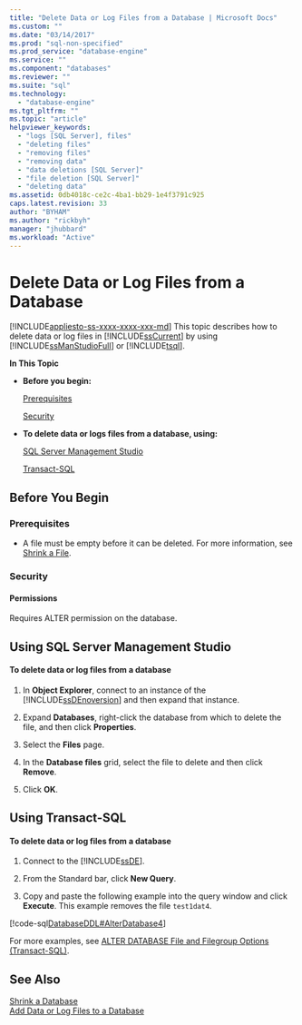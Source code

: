 ```yaml
---
title: "Delete Data or Log Files from a Database | Microsoft Docs"
ms.custom: ""
ms.date: "03/14/2017"
ms.prod: "sql-non-specified"
ms.prod_service: "database-engine"
ms.service: ""
ms.component: "databases"
ms.reviewer: ""
ms.suite: "sql"
ms.technology: 
  - "database-engine"
ms.tgt_pltfrm: ""
ms.topic: "article"
helpviewer_keywords: 
  - "logs [SQL Server], files"
  - "deleting files"
  - "removing files"
  - "removing data"
  - "data deletions [SQL Server]"
  - "file deletion [SQL Server]"
  - "deleting data"
ms.assetid: 0db4018c-ce2c-4ba1-bb29-1e4f3791c925
caps.latest.revision: 33
author: "BYHAM"
ms.author: "rickbyh"
manager: "jhubbard"
ms.workload: "Active"
---
```

# Delete Data or Log Files from a Database
[!INCLUDE[appliesto-ss-xxxx-xxxx-xxx-md](../../includes/appliesto-ss-xxxx-xxxx-xxx-md.md)]
  This topic describes how to delete data or log files in [!INCLUDE[ssCurrent](../../includes/sscurrent-md.md)] by using [!INCLUDE[ssManStudioFull](../../includes/ssmanstudiofull-md.md)] or [!INCLUDE[tsql](../../includes/tsql-md.md)].  
  
 **In This Topic**  
  
-   **Before you begin:**  
  
     [Prerequisites](#Prerequisites)  
  
     [Security](#Security)  
  
-   **To delete data or logs files from a database, using:**  
  
     [SQL Server Management Studio](#SSMSProcedure)  
  
     [Transact-SQL](#TsqlProcedure)  
  
##  <a name="BeforeYouBegin"></a> Before You Begin  
  
###  <a name="Prerequisites"></a> Prerequisites  
  
-   A file must be empty before it can be deleted. For more information, see [Shrink a File](../../relational-databases/databases/shrink-a-file.md).  
  
###  <a name="Security"></a> Security  
  
####  <a name="Permissions"></a> Permissions  
 Requires ALTER permission on the database.  
  
##  <a name="SSMSProcedure"></a> Using SQL Server Management Studio  
  
#### To delete data or log files from a database  
  
1.  In **Object Explorer**, connect to an instance of the [!INCLUDE[ssDEnoversion](../../includes/ssdenoversion-md.md)] and then expand that instance.  
  
2.  Expand **Databases**, right-click the database from which to delete the file, and then click **Properties**.  
  
3.  Select the **Files** page.  
  
4.  In the **Database files** grid, select the file to delete and then click **Remove**.  
  
5.  Click **OK**.  
  
##  <a name="TsqlProcedure"></a> Using Transact-SQL  
  
#### To delete data or log files from a database  
  
1.  Connect to the [!INCLUDE[ssDE](../../includes/ssde-md.md)].  
  
2.  From the Standard bar, click **New Query**.  
  
3.  Copy and paste the following example into the query window and click **Execute**. This example removes the file `test1dat4`.  
  
 [!code-sql[DatabaseDDL#AlterDatabase4](../../relational-databases/databases/codesnippet/tsql/delete-data-or-log-files_1.sql)]  
  
 For more examples, see [ALTER DATABASE File and Filegroup Options &#40;Transact-SQL&#41;](../../t-sql/statements/alter-database-transact-sql-file-and-filegroup-options.md).  
  
## See Also  
 [Shrink a Database](../../relational-databases/databases/shrink-a-database.md)   
 [Add Data or Log Files to a Database](../../relational-databases/databases/add-data-or-log-files-to-a-database.md)  
  
  
